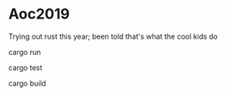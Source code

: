 # Aoc2019
Trying out rust this year; been told that's what the cool kids do

  cargo run
  
  cargo test
  
  cargo build
